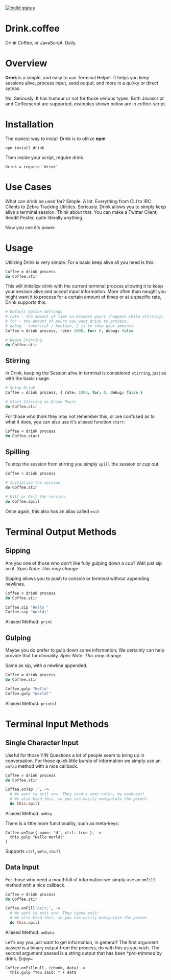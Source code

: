 [![build status](https://secure.travis-ci.org/Nijikokun/drink.png)](http://travis-ci.org/Nijikokun/drink)
# Drink.coffee

Drink Coffee, or JavaScript. Daily.

# Overview

**Drink** is a simple, and easy to use Terminal Helper. It helps you keep sessions alive, process input, send output, and more in a quirky or direct sytnax.

No. Seriously. It has humour or not for those serious types. Both Javascript and Coffeescript are supported, examples shown below are in coffee-script.

# Installation

The easiest way to install Drink is to utilize **npm**

`npm install drink`

Then inside your script, require drink.

`drink = require 'drink'`

# Use Cases

What can drink be used for? Simple. A lot. Everything from CLI to IRC Clients to Zebra Tracking Utilities. Seriously.
Drink allows you to simply keep alive a terminal session. Think about that. You can make a Twitter Client, Reddit Poster, quite literally anything.

Now you see it's power.

# Usage

Utilizing Drink is very simple. For a basic keep alive all you need is this:

``` coffee
Coffee = drink process
do Coffee.stir
```

This will initialize drink with the current terminal process allowing it to keep your session alive and accept input information.
More often than naught you might want it to process for a certain amount of times or at a specific rate, Drink supports this:

``` coffee
# Default Option Settings
# rate - the amount of time in-between pours (happens while stirring), in milliseconds.
# for - the amount of pours you want drink to process.
# debug - numerical / boolean, 2 is to show pour amounts.
Coffee = drink process, rate: 1000, for: 0, debug: false

# Begin Stirring
do Coffee.stir
```

## Stirring

In Drink, keeping the Session alive in terminal is considered `stirring`, just as with the basic usage.

``` coffee
# Setup Drink
Coffee = drink process, { rate: 1000, for: 0, debug: false }

# Start Stirring as Drink Pours
do Coffee.stir
```

For those who think they may not remember this, or are confused as to what it does, you can also use it's aliased function `start`:

``` coffee
Coffee = drink process
do Coffee.start
```

## Spilling

To stop the session from stirring you simply `spill` the session or cup out.

``` coffee
Coffee = drink process

# Initialize the session
do Coffee.stir

# Kill or Exit the session.
do Coffee.spill
```

Once again, this also has an alias called `exit`

# Terminal Output Methods

## Sipping

Are you one of those who don't like fully gulping down a cup? Well just sip on it. *Spec Note: This may change*

Sipping allows you to push to console or terminal without appending newlines.

``` coffee
Coffee = drink process
do Coffee.stir

Coffee.sip "Hello "
Coffee.sip "World!"
```

Aliased Method: `print`

## Gulping

Maybe you do prefer to gulp down some information; We certainly can help provide that functionality. *Spec Note: This may change*

Same as sip, with a newline appended.

``` coffee
Coffee = drink process
do Coffee.stir

Coffee.gulp "Hello"
Coffee.gulp "World!"
```

Aliased Method: `printnl`

# Terminal Input Methods

## Single Character Input

Useful for those Y/N Questions a lot of people seem to bring up in conversation. For those quick little bursts of information we simply use an `onTap` method with a nice callback.

``` coffee
Coffee = drink process
do Coffee.stir

Coffee.onTap';', ->
  # We want to exit now. They used a semi-colon, my weakness!
  # We also bind this, so you can easily manipulate the parent.
  do this.spill
```

Aliased Method: `onKey`

There is a little more functionality, such as meta-keys:

```
Coffee.onTap({ name: 'd', ctrl: true }, ->
  this.gulp "Hello World!"
)
```

Supports `ctrl`, `meta`, `shift`

## Data Input

For those who need a mouthfull of information we simply use an `onFill` method with a nice callback.

``` coffee
Coffee = drink process
do Coffee.stir

Coffee.onFill'exit;', ->
  # We want to exit now. They typed exit!
  # We also bind this, so you can easily manipulate the parent.
  do this.spill
```

Aliased Method: `onData`

Let's say you just want to get information, in general?
The first argument passed is a binary output from the process, do with this as you wish.
The second argument passed is a string output that has been **pre-trimmed* by drink. Enjoy~

```
Coffee.onFillnull, (chunk, data) ->
  this.gulp "You said: " + data
```